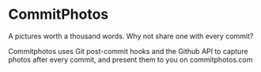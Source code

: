 CommitPhotos
===

A pictures worth a thousand words. Why not share one with every commit?

Commitphotos uses Git post-commit hooks and the Github API to capture photos after every commit, and present them to you on commitphotos.com
